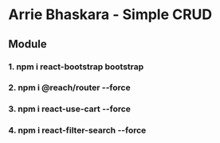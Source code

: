 # Arrie Bhaskara - Simple CRUD

## Module

### 1. npm i react-bootstrap bootstrap

### 2. npm i @reach/router --force

### 3. npm i react-use-cart --force

### 4. npm i react-filter-search --force
